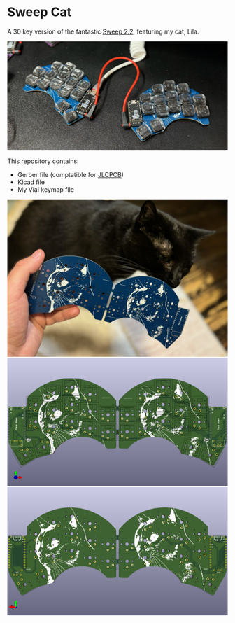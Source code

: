 # Sweep Cat

A 30 key version of the fantastic [Sweep 2.2](https://github.com/davidphilipbarr/Sweep), featuring my cat, Lila.

![keeb](./images/keeb.jpeg)

This repository contains:
- Gerber file (comptatible for [JLCPCB](https://jlcpcb.com))
- Kicad file
- My Vial keymap file

![lila](./images/lila.jpeg)
![front](./images/front.png)
![back](./images/back.png)

